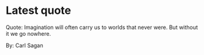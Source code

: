 # Latest quote 

Quote: Imagination will often carry us to worlds that never were. But without it we go nowhere. 

By: Carl Sagan